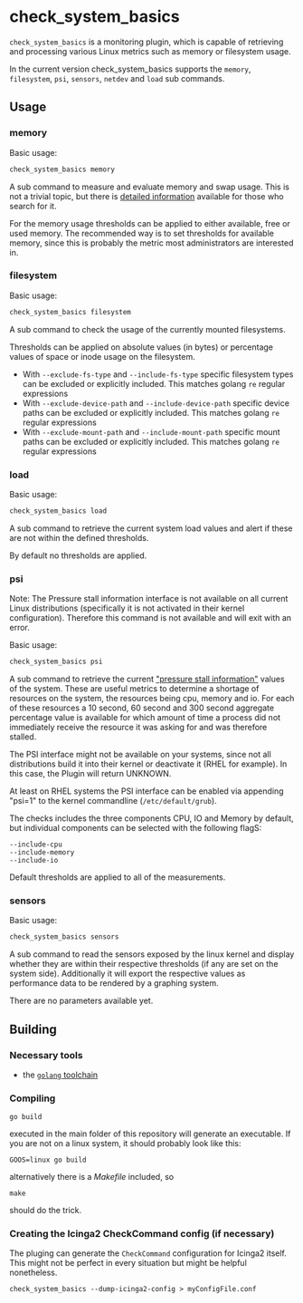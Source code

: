 # check_system_basics

`check_system_basics` is a monitoring plugin, which is capable of retrieving and processing various Linux metrics such
as memory or filesystem usage.

In the current version check_system_basics supports the `memory`, `filesystem`, `psi`, `sensors`, `netdev` and `load` sub commands.

## Usage

### memory

Basic usage:

```bash
check_system_basics memory
```

A sub command to measure and evaluate memory and swap usage. This is not a trivial topic, but there is [detailed information](https://www.thegeekdiary.com/understanding-proc-meminfo-file-analyzing-memory-utilization-in-linux/) available for those who search for it.

For the memory usage thresholds can be applied to either available, free or used memory. The recommended way is to set thresholds for available memory,
since this is probably the metric most administrators are interested in.


### filesystem

Basic usage:

```bash
check_system_basics filesystem
```

A sub command to check the usage of the currently mounted filesystems.

Thresholds can be applied on absolute values (in bytes) or percentage values of space or inode usage on the filesystem.

 * With `--exclude-fs-type` and `--include-fs-type` specific filesystem types can be excluded or explicitly included. This matches golang `re` regular expressions
 * With `--exclude-device-path` and `--include-device-path` specific device paths can be excluded or explicitly included. This matches golang `re` regular expressions
 * With `--exclude-mount-path` and `--include-mount-path` specific mount paths can be excluded or explicitly included. This matches golang `re` regular expressions


### load

Basic usage:

```bash
check_system_basics load
```

A sub command to retrieve the current system load values and alert if these are not within the defined thresholds.

By default no thresholds are applied.


### psi

Note: The Pressure stall information interface is not available on all current Linux distributions (specifically it is not
activated in their kernel configuration).
Therefore this command is not available and will exit with an error.

Basic usage:

```bash
check_system_basics psi
```

A sub command to retrieve the current ["pressure stall information"](https://lwn.net/Articles/759781/) values of the system. These are useful metrics to determine a shortage
of resources on the system, the resources being cpu, memory and io.
For each of these resources a 10 second, 60 second and 300 second aggregate percentage value is available for which
amount of time a process did not immediately receive the resource it was asking for and was therefore stalled.

The PSI interface might not be available on your systems, since not all distributions build it into their kernel or deactivate it (RHEL for example).
In this case, the Plugin will return UNKNOWN.

At least on RHEL systems the PSI interface can be enabled via appending "psi=1" to the kernel commandline (`/etc/default/grub`).

The checks includes the three components CPU, IO and Memory by default, but individual components can be selected with the following flagS:

```
--include-cpu
--include-memory
--include-io
```

Default thresholds are applied to all of the measurements.

### sensors

Basic usage:

```bash
check_system_basics sensors
```

A sub command to read the sensors exposed by the linux kernel and display whether they
are within their respective thresholds (if any are set on the system side).
Additionally it will export the respective values as performance data to be rendered
by a graphing system.

There are no parameters available yet.


## Building

### Necessary tools

 * the [`golang` toolchain](https://go.dev/)

### Compiling

```
go build
```
executed in the main folder of this repository will generate an executable. If you are not on a linux system,
it should probably look like this:

```
GOOS=linux go build
```

alternatively there is a *Makefile* included, so
```
make
```
should do the trick.

### Creating the Icinga2 CheckCommand config (if necessary)

The pluging can generate the `CheckCommand` configuration for Icinga2 itself. This might not be perfect in every situation but might be helpful nonetheless.

```
check_system_basics --dump-icinga2-config > myConfigFile.conf
```
